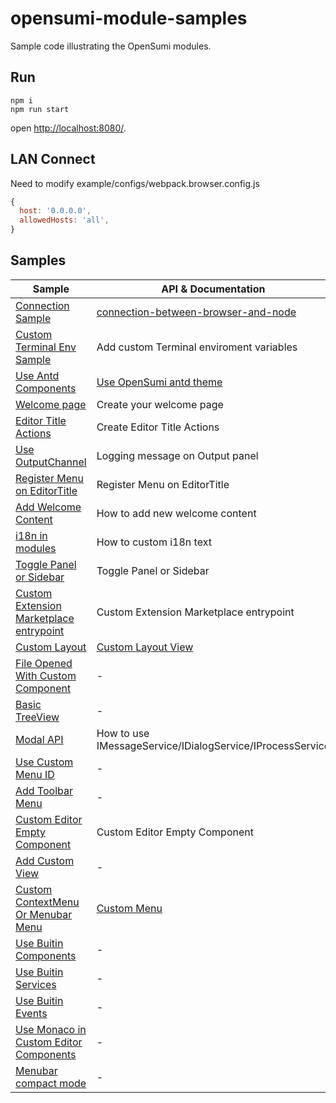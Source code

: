 # opensumi-module-samples

Sample code illustrating the OpenSumi modules.

## Run
```shell
npm i
npm run start
```
open [http://localhost:8080/](http://localhost:8080/).

## LAN Connect

Need to modify example/configs/webpack.browser.config.js
``` javascript
{
  host: '0.0.0.0',
  allowedHosts: 'all',
}
```

## Samples

| Sample | API & Documentation |
| ------ | ----- |
|[Connection Sample](https://github.com/opensumi/opensumi-modue-samples/tree/main/modules/connection) | [connection-between-browser-and-node](https://opensumi.com/en/docs/develop/sample/connection-between-browser-and-node) |
|[Custom Terminal Env Sample](https://github.com/opensumi/opensumi-modue-samples/tree/main/modules/terminal-env) | Add custom Terminal enviroment variables |
|[Use Antd Components](https://github.com/opensumi/opensumi-modue-samples/tree/main/modules/use-antd) | [Use OpenSumi antd theme](https://github.com/opensumi/antd-theme) |
|[Welcome page](https://github.com/opensumi/opensumi-modue-samples/tree/main/modules/use-antd) | Create your welcome page |
|[Editor Title Actions](https://github.com/opensumi/opensumi-modue-samples/tree/main/modules/editor-title) | Create Editor Title Actions |
|[Use OutputChannel](https://github.com/opensumi/opensumi-modue-samples/tree/main/modules/editor-title) | Logging message on Output panel |
|[Register Menu on EditorTitle](https://github.com/opensumi/opensumi-modue-samples/tree/main/modules/editor-title) | Register Menu on EditorTitle |
|[Add Welcome Content](https://github.com/opensumi/opensumi-modue-samples/tree/main/modules/add-welcome-content) | How to add new welcome content |
|[i18n in modules](https://github.com/opensumi/opensumi-modue-samples/tree/main/example/src/browser/i18n/setup.ts) | How to custom i18n text |
|[Toggle Panel or Sidebar](https://github.com/opensumi/opensumi-modue-samples/tree/main/modules/toggle-panel/browser/toggle-panel.contribution.ts) | Toggle Panel or Sidebar |
|[Custom Extension Marketplace entrypoint](https://github.com/opensumi/opensumi-modue-samples/tree/main/example/src/node/start-server.ts#L18) | Custom Extension Marketplace entrypoint |
|[Custom Layout](https://github.com/opensumi/opensumi-modue-samples/tree/main/modules/custom-toolbar) | [Custom Layout View](https://opensumi.com/zh/docs/integrate/universal-integrate-case/custom-view) |
|[File Opened With Custom Component](https://github.com/opensumi/opensumi-modue-samples/tree/main/modules/use-antd) | - |
|[Basic TreeView](https://github.com/opensumi/opensumi-modue-samples/tree/main/modules/components) | - |
|[Modal API](https://github.com/opensumi/opensumi-module-samples/blob/main/modules/builtin-services/README.md)| How to use IMessageService/IDialogService/IProcessService |
|[Use Custom Menu ID](https://github.com/opensumi/opensumi-module-samples/blob/main/modules/connection/README.md)| - |
|[Add Toolbar Menu](https://github.com/opensumi/opensumi-module-samples/blob/main/modules/connection/README.md)| - |
|[Custom Editor Empty Component](https://github.com/opensumi/opensumi-module-samples/blob/main/modules/editor-empty-component/README.md)| Custom Editor Empty Component |
|[Add Custom View](https://github.com/opensumi/opensumi-module-samples/blob/main/modules/custom-view/README.md)| - |
|[Custom ContextMenu Or Menubar Menu](https://github.com/opensumi/opensumi-module-samples/blob/main/modules/custom-context-menu/README.md)| [Custom Menu](https://opensumi.com/en/docs/integrate/universal-integrate-case/custom-menu) |
|[Use Buitin Components](https://github.com/opensumi/opensumi-modue-samples/tree/main/modules/components) | - |
|[Use Buitin Services](https://github.com/opensumi/opensumi-modue-samples/tree/main/modules/builtin-services) | - |
|[Use Buitin Events](https://github.com/opensumi/opensumi-modue-samples/tree/main/modules/builtin-events) | - |
|[Use Monaco in Custom Editor Components](https://github.com/opensumi/opensumi-modue-samples/tree/main/modules/editor-monaco-component) | - |
|[Menubar compact mode](https://github.com/opensumi/opensumi-module-samples/blob/4a88fa7f61262d1003a4a97ccabd4b7c87d680d3/example/src/browser/index.ts#L64) | - |
